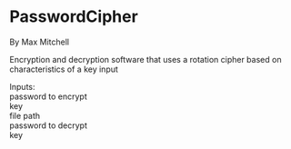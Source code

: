 # PasswordCipher
By Max Mitchell  

Encryption and decryption software that uses a rotation cipher based on characteristics of a key input

Inputs:  
password to encrypt  
key  
file path  
password to decrypt  
key  

